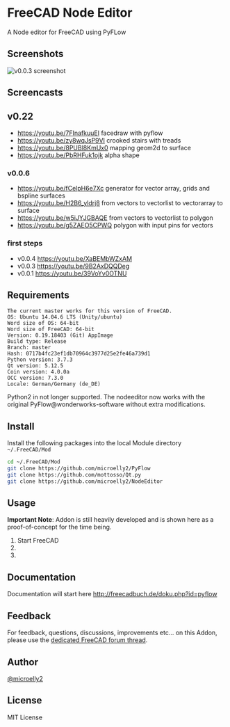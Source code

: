 # FreeCAD Node Editor
A Node editor for FreeCAD using PyFLow

## Screenshots
![v0.0.3 screenshot](https://user-images.githubusercontent.com/4140247/60964703-fd265580-a2e1-11e9-906b-7dd91a754785.png)

## Screencasts

## v0.22

  - https://youtu.be/7FInafkuuEI facedraw with pyflow
  - https://youtu.be/zy8wqJsP9VI crooked stairs with treads
  - https://youtu.be/8PUBl8KmUx0 mapping geom2d to surface
  - https://youtu.be/PbRHFuk1ojk alpha shape

### v0.0.6

  - https://youtu.be/fCelpH6e7Xc generator for vector array, grids and bspline surfaces
  - https://youtu.be/H2B6_yldrj8 from  vectors to vectorlist to vectorarray to surface
  - https://youtu.be/w5iJYJGBAQE from vectors to vectorlist to polygon
  - https://youtu.be/g5ZAEO5CPWQ polygon with input pins for vectors 

### first steps

  - v0.0.4  https://youtu.be/XaBEMbWZxAM
  - v0.0.3  https://youtu.be/9B2AxDQQDeg  
  - v0.0.1  https://youtu.be/39VoYv0OTNU  

## Requirements

    The current master works for this version of FreeCAD.
    OS: Ubuntu 14.04.6 LTS (Unity/ubuntu)
    Word size of OS: 64-bit
    Word size of FreeCAD: 64-bit
    Version: 0.19.18403 (Git) AppImage
    Build type: Release
    Branch: master
    Hash: 0717b4fc23ef1db70964c3977d25e2fe46a739d1
    Python version: 3.7.3
    Qt version: 5.12.5
    Coin version: 4.0.0a
    OCC version: 7.3.0
    Locale: German/Germany (de_DE)


Python2 in not longer supported. The nodeeditor now works with the original PyFlow@wonderworks-software without extra modifications.

## Install

Install the following packages into the local Module directory `~/.FreeCAD/Mod`

```bash
cd ~/.FreeCAD/Mod
git clone https://github.com/microelly2/PyFlow
git clone https://github.com/mottosso/Qt.py
git clone https://github.com/microelly2/NodeEditor
```

## Usage

**Important Note**: Addon is still heavily developed and is shown here as a proof-of-concept for the time being.  
1. Start FreeCAD
2. 
3. 

## Documentation
Documentation will start here http://freecadbuch.de/doku.php?id=pyflow

## Feedback
For feedback, questions, discussions, improvements etc... on this Addon, please use the [dedicated FreeCAD forum thread](https://forum.freecadweb.org/viewtopic.php?f=8&t=36299).

## Author
[@microelly2](https://github.com/microelly2)  

## License
MIT License
